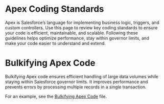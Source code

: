 
# Apex Coding Standards

Apex is Salesforce’s language for implementing business logic, triggers, and custom controllers. Use this page to review key coding standards to ensure your code is efficient, maintainable, and scalable. Following these guidelines helps optimize performance, stay within governor limits, and make your code easier to understand and extend.

# Bulkifying Apex Code

Bulkifying Apex code ensures efficient handling of large data volumes while staying within Salesforce governor limits. It improves performance and prevents errors by processing multiple records in a single transaction.

For an example, see the [Bulkifying Apex Code](../Best_Practices/Apex_Standards/Examples.js) file.
